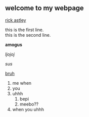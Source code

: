 ## welcome to my webpage

[rick astley](https://www.youtube.com/watch?v=dQw4w9WgXcQ&ab_channel=RickAstley)

this is the first line.  
this is the second line.

**amogus**

_ljojoj_

*sus*

[bruh](/breol.html)

1. me when
2. you
3. uhhh
    1. bepi
    2. meebo??
5. when you uhhh

